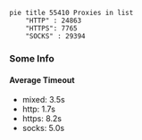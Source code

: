 
```mermaid
pie title 55410 Proxies in list
    "HTTP" : 24863
    "HTTPS": 7765
    "SOCKS" : 29394
```

### Some Info
#### Average Timeout

- mixed: 3.5s
- http: 1.7s
- https: 8.2s
- socks: 5.0s